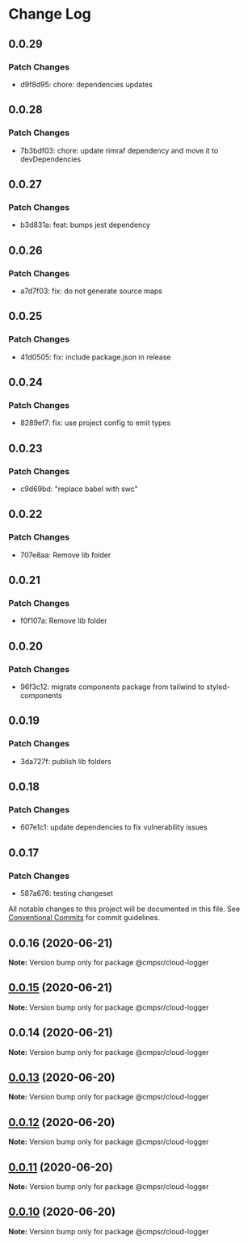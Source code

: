 # Change Log

## 0.0.29

### Patch Changes

- d9f8d95: chore: dependencies updates

## 0.0.28

### Patch Changes

- 7b3bdf03: chore: update rimraf dependency and move it to devDependencies

## 0.0.27

### Patch Changes

- b3d831a: feat: bumps jest dependency

## 0.0.26

### Patch Changes

- a7d7f03: fix: do not generate source maps

## 0.0.25

### Patch Changes

- 41d0505: fix: include package.json in release

## 0.0.24

### Patch Changes

- 8289ef7: fix: use project config to emit types

## 0.0.23

### Patch Changes

- c9d69bd: "replace babel with swc"

## 0.0.22

### Patch Changes

- 707e8aa: Remove lib folder

## 0.0.21

### Patch Changes

- f0f107a: Remove lib folder

## 0.0.20

### Patch Changes

- 96f3c12: migrate components package from tailwind to styled-components

## 0.0.19

### Patch Changes

- 3da727f: publish lib folders

## 0.0.18

### Patch Changes

- 607e1c1: update dependencies to fix vulnerability issues

## 0.0.17

### Patch Changes

- 587a676: testing changeset

All notable changes to this project will be documented in this file.
See [Conventional Commits](https://conventionalcommits.org) for commit guidelines.

## 0.0.16 (2020-06-21)

**Note:** Version bump only for package @cmpsr/cloud-logger

## [0.0.15](https://github.com/cmpsr/composer/compare/v0.0.14...v0.0.15) (2020-06-21)

**Note:** Version bump only for package @cmpsr/cloud-logger

## 0.0.14 (2020-06-21)

**Note:** Version bump only for package @cmpsr/cloud-logger

## [0.0.13](https://github.com/cmpsr/composer/compare/v0.0.15...v0.0.13) (2020-06-20)

**Note:** Version bump only for package @cmpsr/cloud-logger

## [0.0.12](https://github.com/cmpsr/composer/compare/v0.0.15...v0.0.12) (2020-06-20)

**Note:** Version bump only for package @cmpsr/cloud-logger

## [0.0.11](https://github.com/cmpsr/composer/compare/v0.0.15...v0.0.11) (2020-06-20)

**Note:** Version bump only for package @cmpsr/cloud-logger

## [0.0.10](https://github.com/cmpsr/composer/compare/v0.0.15...v0.0.10) (2020-06-20)

**Note:** Version bump only for package @cmpsr/cloud-logger
